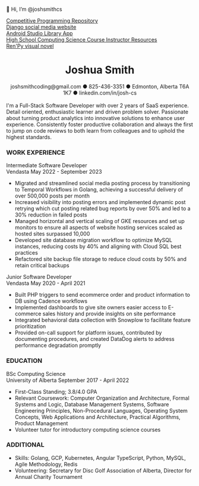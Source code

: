 👋 Hi, I’m @joshsmithcs

[Competitive Programming Repository](https://github.com/joshsmithcs/Leetcode)  
[Django social media website](https://github.com/ttamre/Unhindled)  
[Android Studio Library App](https://github.com/cmput301w19t15/GitGoing)  
[High School Computing Science Course Instructor Resources](https://github.com/uofasciencecamps2019/ComputingScienceInnovators)  
[Ren'Py visual novel](https://github.com/jsmith46/ForgottenOne)  


#  <div align="center">Joshua Smith</div>
<div align="center">joshsmithcoding@gmail.com ● 825-436-3351 ● Edmonton, Alberta T6A 1K7 ● linkedin.com/in/josh-cs</div>
<br>
I'm a Full-Stack Software Developer with over 2 years of SaaS experience. Detail oriented, enthusiastic learner and driven problem solver. Passionate about turning product analytics into innovative solutions to enhance user experience. Consistently foster productive collaboration and always the first to jump on code reviews to both learn from colleagues and to uphold the highest standards. 


### WORK EXPERIENCE 

Intermediate Software Developer  
Vendasta May 2022 - September 2023
- Migrated and streamlined social media posting process by transitioning to Temporal Workflows in Golang, achieving a successful delivery of over 500,000 posts per month
- Increased visibility into posting errors and implemented dynamic post retrying which cut posting related bug reports by over 50% and led to a 30% reduction in failed posts
- Managed horizontal and vertical scaling of GKE resources and set up monitors to ensure all aspects of website hosting services scaled as hosted sites surpassed 10,000
- Developed site database migration workflow to optimize MySQL instances, reducing costs by 40% and aligning with Cloud SQL best practices
- Refactored site backup file storage to reduce cloud costs by 50% and retain critical backups

Junior Software Developer  
Vendasta May 2020 - April 2021
- Built PHP triggers to send ecommerce order and product information to DB using Cadence workflows
- Implemented dashboards to give site owners easier access to E-commerce sales history and provide insights on site performance
- Integrated behavioral data collection with Snowplow to facilitate feature prioritization 
- Provided on-call support for platform issues, contributed by documenting procedures, and created DataDog alerts to address performance degradation promptly

### EDUCATION 
 	
BSc Computing Science  
University of Alberta	September 2017 - April 2022
- First-Class Standing; 3.8/4.0 GPA
- Relevant Coursework: Computer Organization and Architecture, Formal Systems and Logic, Database Management Systems, Software Engineering Principles, Non-Procedural Languages, Operating System Concepts, Web Applications and Architecture, Practical Algorithms, Product Management
- Volunteer tutor for introductory computing science courses

### ADDITIONAL

- Skills: Golang, GCP, Kubernetes, Angular TypeScript, Python, MySQL, Agile Methodology, Redis
- Volunteering: Secretary for Disc Golf Association of Alberta, Director for Annual Charity Tournament
